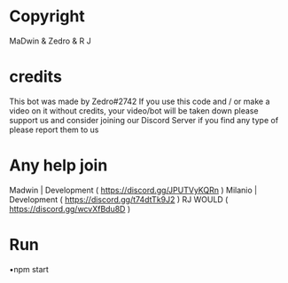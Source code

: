 # Copyright 
MaDwin &amp; Zedro &amp; R J

# credits
This bot was made by Zedro#2742
If you use this code and / or make a video on it without credits, your video/bot will be taken down
please support us and consider joining our Discord Server
if you find any type of please report them to us

# Any help join 
Madwin | Development ( https://discord.gg/JPUTVyKQRn )
Milanio | Development ( https://discord.gg/t74dtTk9J2 )
RJ WOULD ( https://discord.gg/wcvXfBdu8D )

# Run 
•npm start

